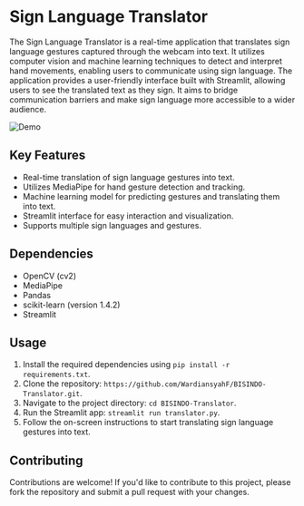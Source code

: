 # Sign Language Translator

The Sign Language Translator is a real-time application that translates sign language gestures captured through the webcam into text. It utilizes computer vision and machine learning techniques to detect and interpret hand movements, enabling users to communicate using sign language. The application provides a user-friendly interface built with Streamlit, allowing users to see the translated text as they sign. It aims to bridge communication barriers and make sign language more accessible to a wider audience.

![Demo](demo.gif)

## Key Features

- Real-time translation of sign language gestures into text.
- Utilizes MediaPipe for hand gesture detection and tracking.
- Machine learning model for predicting gestures and translating them into text.
- Streamlit interface for easy interaction and visualization.
- Supports multiple sign languages and gestures.

## Dependencies

- OpenCV (cv2)
- MediaPipe
- Pandas
- scikit-learn (version 1.4.2)
- Streamlit

## Usage

1. Install the required dependencies using `pip install -r requirements.txt`.
2. Clone the repository: `https://github.com/WardiansyahF/BISINDO-Translator.git`.
3. Navigate to the project directory: `cd BISINDO-Translator`.
4. Run the Streamlit app: `streamlit run translator.py`.
5. Follow the on-screen instructions to start translating sign language gestures into text.

## Contributing

Contributions are welcome! If you'd like to contribute to this project, please fork the repository and submit a pull request with your changes.
